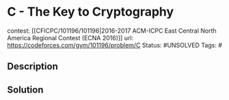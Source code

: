 # C - The Key to Cryptography

contest: [[CFICPC/101196/101196|2016-2017 ACM-ICPC East Central North America Regional Contest (ECNA 2016)]]
url: https://codeforces.com/gym/101196/problem/C
Status: #UNSOLVED
Tags: #

## Description

## Solution

